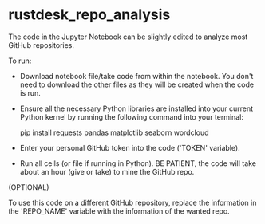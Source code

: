 # rustdesk_repo_analysis

The code in the Jupyter Notebook can be slightly edited to analyze most GitHub repositories.

To run:

* Download notebook file/take code from within the notebook. You don't need to download the other files as they will be created when the code is run.
  
* Ensure all the necessary Python libraries are installed into your current Python kernel by running the following command into your terminal:

  pip install requests pandas matplotlib seaborn wordcloud

* Enter your personal GitHub token into the code ('TOKEN' variable).

* Run all cells (or file if running in Python). BE PATIENT, the code will take about an hour (give or take) to mine the GitHub repo.

(OPTIONAL)

To use this code on a different GitHub repository, replace the information in the 'REPO_NAME' variable with the information of the wanted repo.
